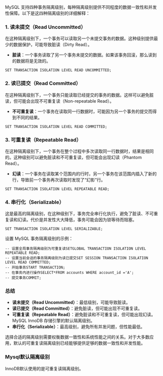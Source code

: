 MySQL 支持四种事务隔离级别，每种隔离级别提供不同程度的数据一致性和并发性保障。以下是这四种隔离级别的详细解释：
### 1. 读未提交（Read Uncommitted）
在这种隔离级别下，一个事务可以读取另一个未提交事务的数据。这种级别提供最少的数据保护，可能导致脏读（Dirty Read）。

- **脏读**：一个事务读取了另一个事务未提交的数据。如果该事务回滚，那么读到的数据将是无效的。
```
SET TRANSACTION ISOLATION LEVEL READ UNCOMMITTED;
```
### 2. 读已提交（Read Committed）
在这种隔离级别下，一个事务只能读取已经提交的事务的数据。这样可以避免脏读，但可能会出现不可重复读（Non-repeatable Read）。

- **不可重复读**：一个事务在读取同一行数据时，可能因为另一个事务的提交而得到不同的结果。
```
SET TRANSACTION ISOLATION LEVEL READ COMMITTED;
```
### 3. 可重复读（Repeatable Read）
在这种隔离级别下，一个事务在整个过程中多次读取同一行数据时，结果是相同的。这种级别可以避免脏读和不可重复读，但可能会出现幻读（Phantom Read）。

- **幻读**：一个事务在读取某个范围内的行时，另一个事务在该范围内插入了新的行，导致前一个事务再次读取时发现了“幻影”行。
```
SET TRANSACTION ISOLATION LEVEL REPEATABLE READ;
```
### 4. 串行化（Serializable）
这是最高的隔离级别，在这种级别下，事务完全串行化执行，避免了脏读、不可重复读和幻读。代价是并发性大大降低，事务可能会因为锁等待而阻塞。
```
SET TRANSACTION ISOLATION LEVEL SERIALIZABLE;
```
设置 MySQL 事务隔离级别的示例：
```
-- 设置全局事务隔离级别为可重复读SETGLOBAL TRANSACTION ISOLATION LEVEL REPEATABLE READ;
-- 设置当前会话的事务隔离级别为读已提交SET SESSION TRANSACTION ISOLATION LEVEL READ COMMITTED;
-- 开始事务START TRANSACTION;
-- 在事务内进行操作SELECT*FROM accounts WHERE account_id ='A';
-- 提交事务COMMIT;
```
### 总结

- **读未提交（Read Uncommitted）**：最低级别，可能导致脏读。
- **读已提交（Read Committed）**：避免脏读，但可能出现不可重复读。
- **可重复读（Repeatable Read）**：避免脏读和不可重复读，但可能出现幻读。MySQL InnoDB 存储引擎的默认隔离级别。
- **串行化（Serializable）**：最高级别，避免所有并发问题，但性能最低。

选择合适的隔离级别需要权衡数据一致性和系统性能之间的关系。对于大多数应用，默认的可重复读隔离级别已经能够提供足够的数据一致性和并发性能。
### Mysql默认隔离级别
InnoDB默认使用的是可重复读隔离级别。
